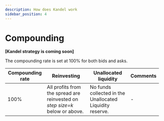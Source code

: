 ```yaml
---
description: How does Kandel work
sidebar_position: 4
---
```



# Compounding

**[Kandel strategy is coming soon]**

The compounding rate is set at 100% for both bids and asks.

Compounding rate | Reinvesting | Unallocated liquidity | Comments
---|---|---|---
100% | All profits from the spread are reinvested on *step size=k* below or above. | No funds collected in the Unallocated Liquidity reserve. | -